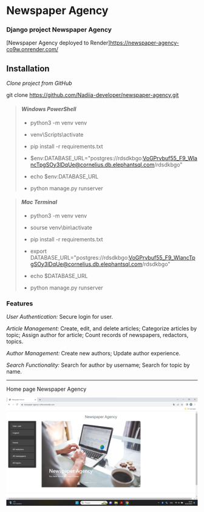 # Newspaper Agency

### Django project Newspaper Agency
[Newspaper Agency deployed to Render]https://newspaper-agency-co9w.onrender.com/

## Installation

*Clone project from GitHub*

git clone https://github.com/Nadiia-developer/newspaper-agency.git

> #### *Windows PowerShell*
>
> - python3 -m venv venv
> 
> - venv\Scripts\activate
> 
> - pip install -r requirements.txt
> 
> - $env:DATABASE_URL="postgres://rdsdkbgo:VoGPrvbuf55_F9_WlancTpgSOy3lDqUe@cornelius.db.elephantsql.com/rdsdkbgo"
> 
> - echo $env:DATABASE_URL
> 
> - python manage.py runserver

> #### *Mac Terminal*
>
> - python3 -m venv venv
> 
> - sourse venv\bin\activate
> 
> - pip install -r requirements.txt
> 
> - export DATABASE_URL="postgres://rdsdkbgo:VoGPrvbuf55_F9_WlancTpgSOy3lDqUe@cornelius.db.elephantsql.com/rdsdkbgo"
> 
> - echo $DATABASE_URL
> 
> - python manage.py runserver



### Features

*User Authentication:* Secure login for user.

*Article Management:*
Create, edit, and delete articles; Categorize articles by topic; Assign author for article; Count records of newspapers, redactors, topics.

*Author Management:* Create new authors; Update author experience.

*Search Functionality:* Search for author by username; Search for topic by name.

___

Home page Newspaper Agency

![home-page-newspaper-agency.png](home-page-newspaper-agency.png)
